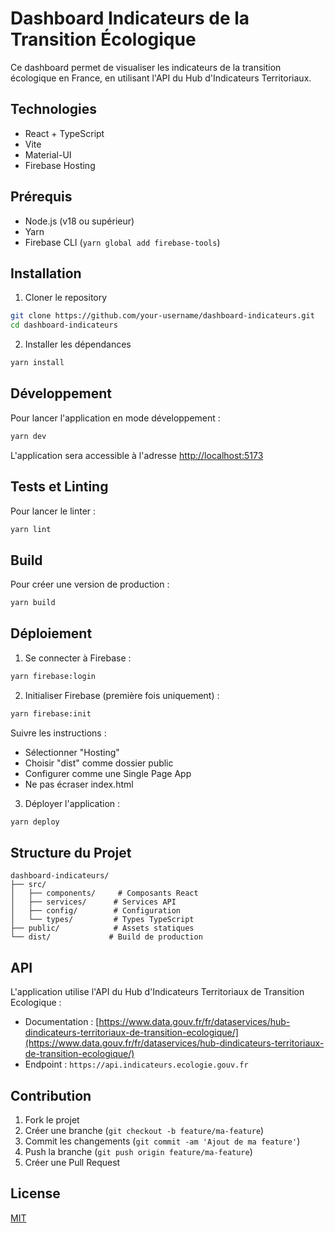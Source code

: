 # Dashboard Indicateurs de la Transition Écologique

Ce dashboard permet de visualiser les indicateurs de la transition écologique en France, en utilisant l'API du Hub d'Indicateurs Territoriaux.

## Technologies

- React + TypeScript
- Vite
- Material-UI
- Firebase Hosting

## Prérequis

- Node.js (v18 ou supérieur)
- Yarn
- Firebase CLI (`yarn global add firebase-tools`)

## Installation

1. Cloner le repository
```bash
git clone https://github.com/your-username/dashboard-indicateurs.git
cd dashboard-indicateurs
```

2. Installer les dépendances
```bash
yarn install
```

## Développement

Pour lancer l'application en mode développement :
```bash
yarn dev
```

L'application sera accessible à l'adresse [http://localhost:5173](http://localhost:5173)

## Tests et Linting

Pour lancer le linter :
```bash
yarn lint
```

## Build

Pour créer une version de production :
```bash
yarn build
```

## Déploiement

1. Se connecter à Firebase :
```bash
yarn firebase:login
```

2. Initialiser Firebase (première fois uniquement) :
```bash
yarn firebase:init
```
Suivre les instructions :
- Sélectionner "Hosting"
- Choisir "dist" comme dossier public
- Configurer comme une Single Page App
- Ne pas écraser index.html

3. Déployer l'application :
```bash
yarn deploy
```

## Structure du Projet

```
dashboard-indicateurs/
├── src/
│   ├── components/     # Composants React
│   ├── services/      # Services API
│   ├── config/        # Configuration
│   └── types/         # Types TypeScript
├── public/            # Assets statiques
└── dist/             # Build de production
```

## API

L'application utilise l'API du Hub d'Indicateurs Territoriaux de Transition Ecologique :
- Documentation : [https://www.data.gouv.fr/fr/dataservices/hub-dindicateurs-territoriaux-de-transition-ecologique/](https://www.data.gouv.fr/fr/dataservices/hub-dindicateurs-territoriaux-de-transition-ecologique/)
- Endpoint : `https://api.indicateurs.ecologie.gouv.fr`

## Contribution

1. Fork le projet
2. Créer une branche (`git checkout -b feature/ma-feature`)
3. Commit les changements (`git commit -am 'Ajout de ma feature'`)
4. Push la branche (`git push origin feature/ma-feature`)
5. Créer une Pull Request

## License

[MIT](LICENSE)
